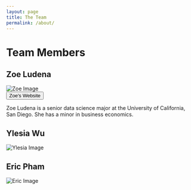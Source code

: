 ```yaml
---
layout: page
title: The Team
permalink: /about/
---
```


# Team Members

## Zoe Ludena

<div class="circle">
    <img src="/assets/images/zoe.jpg" alt="Zoe Image">
</div>

<a href="https://zoeludena.github.io/" target="_blank">
    <button>Zoe's Website</button>
</a>

Zoe Ludena is a senior data science major at the University of California, San Diego. She has a minor in business economics.

## Ylesia Wu

<div class="circle">
    <img src="/assets/images/ylesia.jpg" alt="Ylesia Image">
</div>

## Eric Pham

<div class="circle">
    <img src="/assets/images/eric.png" alt="Eric Image">
</div>

